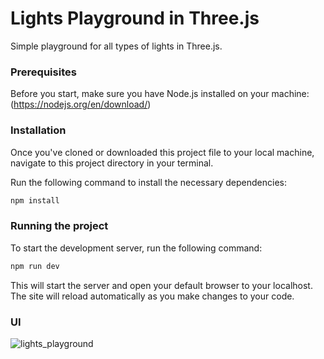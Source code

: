 # Lights Playground in Three.js

Simple playground for all types of lights in Three.js.

### Prerequisites
Before you start, make sure you have Node.js installed on your machine: (https://nodejs.org/en/download/)

### Installation
Once you've cloned or downloaded this project file to your local machine, navigate to this project directory in your terminal.

Run the following command to install the necessary dependencies:

``` bash
npm install
```
### Running the project
To start the development server, run the following command:

``` bash
npm run dev
```
This will start the server and open your default browser to your localhost. The site will reload automatically as you make changes to your code.

### UI

![lights_playground](https://github.com/Dromediansk/three-js-lights-playground/assets/34217538/0dd160ed-1acd-4e17-b768-65f22e329542)

